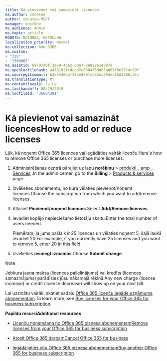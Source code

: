 ```yaml
---
title: Kā pievienot vai samazināt licences
ms.author: cmcatee
author: cmcatee-MSFT
manager: mnirkhe
ms.audience: Admin
ms.topic: article
ROBOTS: NOINDEX, NOFOLLOW
localization_priority: Normal
ms.collection: Adm_O365
ms.custom:
- "319"
- "1500007"
ms.assetid: 69797abf-3e60-4be2-b0a7-26022a14397e
ms.openlocfilehash: a478162fcdcad2e588436dd834063f9e07f4c69f
ms.sourcegitcommit: b3e55405af384e868fcd32ea794eb15d1356c3fc
ms.translationtype: MT
ms.contentlocale: lv-LV
ms.lasthandoff: 08/29/2019
ms.locfileid: "36664291"
---
```

# <a name="how-to-add-or-reduce-licenses"></a><span data-ttu-id="464d2-102">Kā pievienot vai samazināt licences</span><span class="sxs-lookup"><span data-stu-id="464d2-102">How to add or reduce licenses</span></span>

<span data-ttu-id="464d2-103">Lūk, kā noņemt Office 365 licences vai iegādāties vairāk licenču.</span><span class="sxs-lookup"><span data-stu-id="464d2-103">Here's how to remove Office 365 licenses or purchase more licenses.</span></span>
  
1. <span data-ttu-id="464d2-104">Administrēšanas centrā pārejiet uz lapu **norēķinu** \> [produkti _ amp _ Services](https://go.microsoft.com/fwlink/p/?linkid=842054) .</span><span class="sxs-lookup"><span data-stu-id="464d2-104">In the admin center, go to the **Billing** \> [Products & services](https://go.microsoft.com/fwlink/p/?linkid=842054) page.</span></span>

2. <span data-ttu-id="464d2-105">Izvēlieties abonementu, no kura vēlaties pievienot/noņemt licences.</span><span class="sxs-lookup"><span data-stu-id="464d2-105">Choose the subscription from which you want to add/remove licenses.</span></span>

3. <span data-ttu-id="464d2-106">Atlasiet **Pievienot/noņemt licences**.</span><span class="sxs-lookup"><span data-stu-id="464d2-106">Select **Add/Remove licenses**.</span></span>

4. <span data-ttu-id="464d2-107">Ievadiet kopējo nepieciešamo lietotāju skaitu.</span><span class="sxs-lookup"><span data-stu-id="464d2-107">Enter the total number of users needed.</span></span>

    <span data-ttu-id="464d2-108">Piemēram, ja jums pašlaik ir 25 licences un vēlaties noņemt 5, šajā laukā ievadiet 20.</span><span class="sxs-lookup"><span data-stu-id="464d2-108">For example, if you currently have 25 licenses and you want to remove 5, enter 20 in this field.</span></span>

5. <span data-ttu-id="464d2-109">Izvēlieties **iesniegt izmaiņas**.</span><span class="sxs-lookup"><span data-stu-id="464d2-109">Choose **Submit change**.</span></span>

> [!NOTE]
> <span data-ttu-id="464d2-110">Jebkura jauna maksa (licences palielinājums) vai kredīts (licences samazinājums) parādīsies jūsu nākamajā rēķinā.</span><span class="sxs-lookup"><span data-stu-id="464d2-110">Any new charge (license increase) or credit (license decrease) will show up on your next bill.</span></span>

<span data-ttu-id="464d2-111">Lai uzzinātu vairāk, skatiet sadaļu [Office 365 licenču iegāde uzņēmuma abonementam](https://docs.microsoft.com/office365/admin/subscriptions-and-billing/buy-licenses).</span><span class="sxs-lookup"><span data-stu-id="464d2-111">To learn more, see [Buy licenses for your Office 365 for business subscription](https://docs.microsoft.com/office365/admin/subscriptions-and-billing/buy-licenses).</span></span>

 <span data-ttu-id="464d2-112">**Papildu resursi**</span><span class="sxs-lookup"><span data-stu-id="464d2-112">**Additional resources**</span></span>
  
- [<span data-ttu-id="464d2-113">Licenču noņemšana no Office 365 biznesa abonementam</span><span class="sxs-lookup"><span data-stu-id="464d2-113">Remove licenses from your Office 365 for business subscription</span></span>](https://docs.microsoft.com/office365/admin/subscriptions-and-billing/remove-licenses-from-subscription)

- [<span data-ttu-id="464d2-114">Atcelt Office 365 darbam</span><span class="sxs-lookup"><span data-stu-id="464d2-114">Cancel Office 365 for business</span></span>](https://docs.microsoft.com/office365/admin/subscriptions-and-billing/cancel-your-subscription)

- [<span data-ttu-id="464d2-115">Iegādājieties citu Office 365 biznesa abonementam</span><span class="sxs-lookup"><span data-stu-id="464d2-115">Buy another Office 365 for business subscription</span></span>](https://docs.microsoft.com/office365/admin/subscriptions-and-billing/buy-another-subscription)
